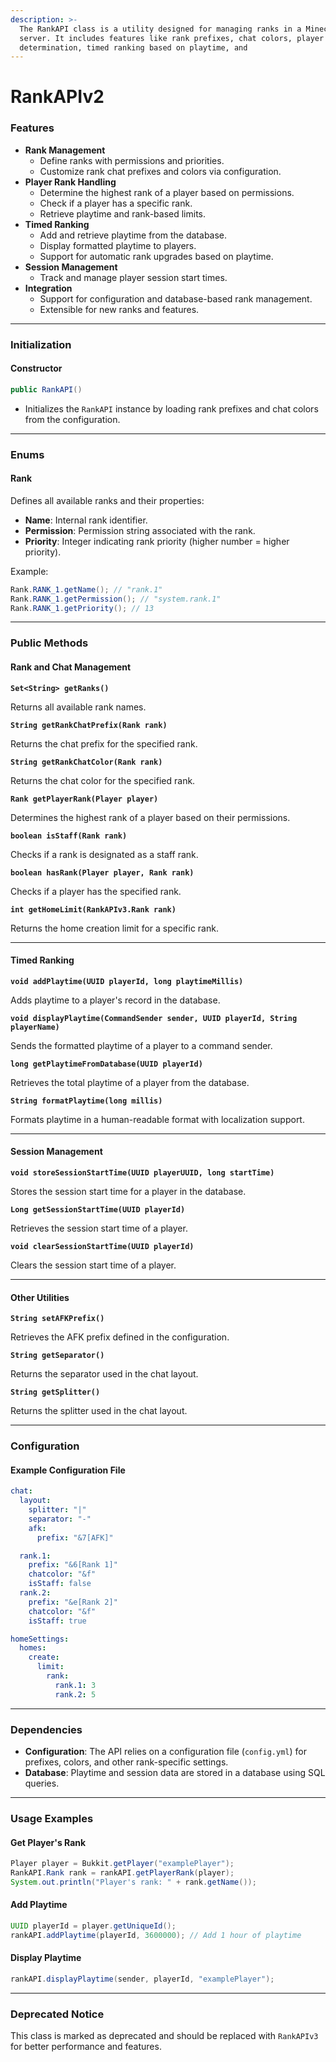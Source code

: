 ```yaml
---
description: >-
  The RankAPI class is a utility designed for managing ranks in a Minecraft
  server. It includes features like rank prefixes, chat colors, player rank
  determination, timed ranking based on playtime, and
---
```


# RankAPIv2

### **Features**

* **Rank Management**
  * Define ranks with permissions and priorities.
  * Customize rank chat prefixes and colors via configuration.
* **Player Rank Handling**
  * Determine the highest rank of a player based on permissions.
  * Check if a player has a specific rank.
  * Retrieve playtime and rank-based limits.
* **Timed Ranking**
  * Add and retrieve playtime from the database.
  * Display formatted playtime to players.
  * Support for automatic rank upgrades based on playtime.
* **Session Management**
  * Track and manage player session start times.
* **Integration**
  * Support for configuration and database-based rank management.
  * Extensible for new ranks and features.

***

### **Initialization**

#### **Constructor**

```java
public RankAPI()
```

* Initializes the `RankAPI` instance by loading rank prefixes and chat colors from the configuration.

***

### **Enums**

#### **Rank**

Defines all available ranks and their properties:

* **Name**: Internal rank identifier.
* **Permission**: Permission string associated with the rank.
* **Priority**: Integer indicating rank priority (higher number = higher priority).

Example:

```java
Rank.RANK_1.getName(); // "rank.1"
Rank.RANK_1.getPermission(); // "system.rank.1"
Rank.RANK_1.getPriority(); // 13
```

***

### **Public Methods**

#### **Rank and Chat Management**

**`Set<String> getRanks()`**

Returns all available rank names.

**`String getRankChatPrefix(Rank rank)`**

Returns the chat prefix for the specified rank.

**`String getRankChatColor(Rank rank)`**

Returns the chat color for the specified rank.

**`Rank getPlayerRank(Player player)`**

Determines the highest rank of a player based on their permissions.

**`boolean isStaff(Rank rank)`**

Checks if a rank is designated as a staff rank.

**`boolean hasRank(Player player, Rank rank)`**

Checks if a player has the specified rank.

**`int getHomeLimit(RankAPIv3.Rank rank)`**

Returns the home creation limit for a specific rank.

***

#### **Timed Ranking**

**`void addPlaytime(UUID playerId, long playtimeMillis)`**

Adds playtime to a player's record in the database.

**`void displayPlaytime(CommandSender sender, UUID playerId, String playerName)`**

Sends the formatted playtime of a player to a command sender.

**`long getPlaytimeFromDatabase(UUID playerId)`**

Retrieves the total playtime of a player from the database.

**`String formatPlaytime(long millis)`**

Formats playtime in a human-readable format with localization support.

***

#### **Session Management**

**`void storeSessionStartTime(UUID playerUUID, long startTime)`**

Stores the session start time for a player in the database.

**`Long getSessionStartTime(UUID playerId)`**

Retrieves the session start time of a player.

**`void clearSessionStartTime(UUID playerId)`**

Clears the session start time of a player.

***

#### **Other Utilities**

**`String setAFKPrefix()`**

Retrieves the AFK prefix defined in the configuration.

**`String getSeparator()`**

Returns the separator used in the chat layout.

**`String getSplitter()`**

Returns the splitter used in the chat layout.

***

### **Configuration**

#### Example Configuration File

```yaml
chat:
  layout:
    splitter: "|"
    separator: "-"
    afk:
      prefix: "&7[AFK]"

  rank.1:
    prefix: "&6[Rank 1]"
    chatcolor: "&f"
    isStaff: false
  rank.2:
    prefix: "&e[Rank 2]"
    chatcolor: "&f"
    isStaff: true

homeSettings:
  homes:
    create:
      limit:
        rank:
          rank.1: 3
          rank.2: 5
```

***

### **Dependencies**

* **Configuration**: The API relies on a configuration file (`config.yml`) for prefixes, colors, and other rank-specific settings.
* **Database**: Playtime and session data are stored in a database using SQL queries.

***

### **Usage Examples**

#### Get Player's Rank

```java
Player player = Bukkit.getPlayer("examplePlayer");
RankAPI.Rank rank = rankAPI.getPlayerRank(player);
System.out.println("Player's rank: " + rank.getName());
```

#### Add Playtime

```java
UUID playerId = player.getUniqueId();
rankAPI.addPlaytime(playerId, 3600000); // Add 1 hour of playtime
```

#### Display Playtime

```java
rankAPI.displayPlaytime(sender, playerId, "examplePlayer");
```

***

### **Deprecated Notice**

This class is marked as deprecated and should be replaced with `RankAPIv3` for better performance and features.
